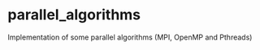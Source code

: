 parallel_algorithms
===================

Implementation of some parallel algorithms (MPI, OpenMP and Pthreads)
